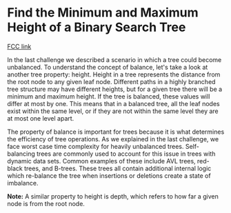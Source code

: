 # Find the Minimum and Maximum Height of a Binary Search Tree

[FCC link](https://www.freecodecamp.org/learn/coding-interview-prep/data-structures/find-the-minimum-and-maximum-height-of-a-binary-search-tree)

In the last challenge we described a scenario in which a tree could become
unbalanced. To understand the concept of balance, let's take a look at another
tree property: height. Height in a tree represents the distance from the root
node to any given leaf node. Different paths in a highly branched tree structure
may have different heights, but for a given tree there will be a minimum and
maximum height. If the tree is balanced, these values will differ at most by
one. This means that in a balanced tree, all the leaf nodes exist within the
same level, or if they are not within the same level they are at most one level
apart.

The property of balance is important for trees because it is what determines the
efficiency of tree operations. As we explained in the last challenge, we face
worst case time complexity for heavily unbalanced trees. Self-balancing trees
are commonly used to account for this issue in trees with dynamic data sets.
Common examples of these include AVL trees, red-black trees, and B-trees. These
trees all contain additional internal logic which re-balance the tree when
insertions or deletions create a state of imbalance.

**Note:** A similar property to height is depth, which refers to how far a given
node is from the root node.
